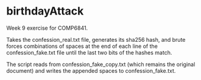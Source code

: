 # birthdayAttack

Week 9 exercise for COMP6841.

Takes the confession_real.txt file, generates its sha256 hash, and brute forces combinations of spaces at the end of each
line of the confession_fake.txt file until the last two bits of the hashes match.

The script reads from confession_fake_copy.txt (which remains the original document) and writes the appended spaces to confession_fake.txt.
